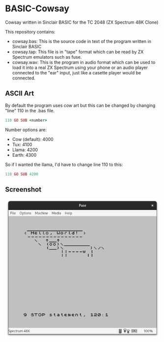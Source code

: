 # BASIC-Cowsay

Cowsay written in Sinclair BASIC for the TC 2048 (ZX Spectrum 48K Clone)

This repository contains:

* cowsay.bas: This is the source code in text of the program written in Sinclair BASIC
* cowsay.tap: This file is in "tape" format which can be read by ZX Spectrum emulators such as fuse.
* cowsay.wav: This is the program in audio format which can be used to load it into a real ZX Spectrum using your phone or an audio player connected to the "ear" input, just like a casette player would be connected.

## ASCII Art

By default the program uses cow art but this can be changed by changing "line" 110 in the .bas file.

```rb
110 GO SUB <number>
```

Number options are:

* Cow (default): 4000
* Tux: 4100
* Llama: 4200
* Earth: 4300

So if I wanted the llama, I'd have to change line 110 to this:

```rb
110 GO SUB 4200
```

## Screenshot

![Cowsay output using Fuse emulator](/screenshots/fuse_output.png?raw=true "Cowsay output using Fuse emulator")